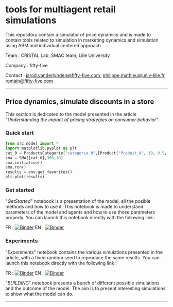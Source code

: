 # tools for multiagent retail simulations

This repository contain a simulator of price dynamics and is made to contain tools related to simulation in marketing dynamics and simulation using ABM and individual centered approach.

Team : CRISTAL Lab, SMAC team, Lille University

Company : fifty-five

Contact : jarod.vanderlynden@fifty-five.com, philippe.mathieu@univ-lille.fr, romain@fifty-five.com

***

## Price dynamics, simulate discounts in a store

This section is dedicated to the model presented in the article "_Understanding the impact of pricing strategies on consumer behavior_". 

### Quick start
	
```python
from src.model import *
import matplotlib.pyplot as plt
cat_0 = ProductsCategorie("catégorie 0",[Product("Produit_A", 10, 0.5, 1), Product("Produit_B", 12, 0.7, 1)])
sma = SMA([cat_0],300,10)
sma.initialise()
sma.run()
results = env.get_favorites()
plt.plot(results)
```
### Get started

"_GetStarted_" notebook is a presentation of the model, all the posible methods and how to use it. This notebook is made to understand parameters of the model and agents and how to use those parameters properly. You can launch this notebook directly with the following link :

FR : [![Binder](https://mybinder.org/badge_logo.svg)](https://mybinder.org/v2/gh/cristal-smac/retail.git/master?filepath=FR_GetStarted.ipynb) EN : [![Binder](https://mybinder.org/badge_logo.svg)](https://mybinder.org/v2/gh/cristal-smac/retail.git/master?filepath=ENG_GetStarted.ipynb)

### Experiments

"_Experiments_" notebook contains the various simulations presented in the article, with a fixed random seed to reproduce the same results. You can launch this notebook directly with the following link :

FR : [![Binder](https://mybinder.org/badge_logo.svg)](https://mybinder.org/v2/gh/cristal-smac/retail.git/master?filepath=FR_Experiments.ipynb) EN : [![Binder](https://mybinder.org/badge_logo.svg)](https://mybinder.org/v2/gh/cristal-smac/retail.git/master?filepath=ENG_Experiments.ipynb)

"_BUILDING_" notebook presents a bunch of different possible simulations and the outcome of the model. The aim is to present interesting simulations to show what the model can do. 

***

